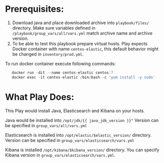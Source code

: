 # Prerequisites:
1. Download java and place downloaded archive into `playbook/files/` directory.
   Make sure variables defined in
   `/playbook/group_vars/all/vars.yml` match  archive name and archive version.
2. To be able to test this playbook prepare virtual hosts.
Play expects Docker container with name `centos-elastic`, this default behavior might be changed in
`inventory/prod.yml`.

To run docker container execute following commands:
```javascript
   docker run -dit --name centos-elastic centos:7
   docker exec -it centos-elastic /bin/bash -c 'yum install -y sudo'
```

# What Play Does:
This Play would install Java, Elasticsearch and Kibana on your hosts.

Java would be installed into `/opt/jdk/{{ java_jdk_version }}"`
Version can be specified in `group_vars/all/vars.yml`

Elasticsearch is installed into `/opt/elastic/$elastic_version/` directory.
Version can be specified in `group_vars/elasticsearch/vars.yml`

Kibana is installed `/opt/kibana/$kibana_version/` directory.
You can specify Kibana version in `group_vars/elasticsearch/vars.yml`.
